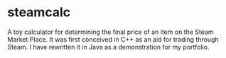 # steamcalc
A toy calculator for determining the final price of an item on the Steam Market Place.
It was first conceived in C++ as an aid for trading through Steam. I have rewritten it in Java as a demonstration for my portfolio.
